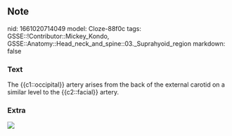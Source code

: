 ## Note
nid: 1661020714049
model: Cloze-88f0c
tags: GSSE::!Contributor::Mickey_Kondo, GSSE::Anatomy::Head_neck_and_spine::03._Suprahyoid_region
markdown: false

### Text
The {{c1::occipital}} artery arises from the back of the external carotid on a similar level to the {{c2::facial}} artery.

### Extra
<img src="35398f377607726f92614c59f57d282f.jpg">
